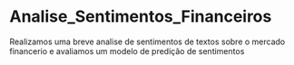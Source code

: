 # Analise_Sentimentos_Financeiros
 Realizamos uma breve analise de sentimentos de textos sobre o mercado financerio e avaliamos um modelo de predição de sentimentos
